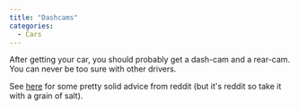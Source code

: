 ```yaml
---
title: "Dashcams"
categories:
  - Cars
---
```


After getting your car, you should probably get a dash-cam and a rear-cam. You 
can never be too sure with other drivers.

See [here](https://www.reddit.com/r/Dashcam/comments/xh1650/is_it_worth_getting_a_dash_cam/) 
for some pretty solid advice from reddit (but it's reddit so take it with
a grain of salt).
 